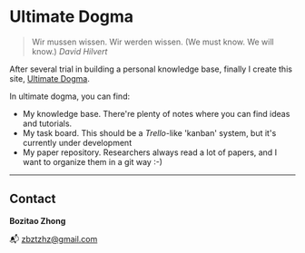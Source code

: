 # Ultimate Dogma

> Wir mussen wissen. Wir werden wissen. (We must know. We will know.) *David Hilvert*

After several trial in building a personal knowledge base, finally I create this site, [Ultimate Dogma](www.ultimatedogma.com).

In ultimate dogma, you can find:

- My knowledge base. There're plenty of notes where you can find ideas and tutorials.
- My task board. This should be a *Trello*-like 'kanban' system, but it's currently under development
- My paper repository. Researchers always read a lot of papers, and I want to organize them in a git way :-)

***

## Contact

**Bozitao Zhong**

📬 zbztzhz@gmail.com



